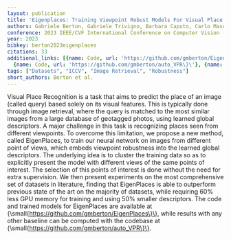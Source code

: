 ```yaml
---
layout: publication
title: 'Eigenplaces: Training Viewpoint Robust Models For Visual Place Recognition'
authors: Gabriele Berton, Gabriele Trivigno, Barbara Caputo, Carlo Masone
conference: 2023 IEEE/CVF International Conference on Computer Vision (ICCV)
year: 2023
bibkey: berton2023eigenplaces
citations: 33
additional_links: [{name: Code, url: 'https://github.com/gmberton/EigenPlaces\}\},'},
  {name: Code, url: 'https://github.com/gmberton/auto_VPR\}\'}, {name: Paper, url: 'https://arxiv.org/abs/2308.10832'}]
tags: ["Datasets", "ICCV", "Image Retrieval", "Robustness"]
short_authors: Berton et al.
---
```

Visual Place Recognition is a task that aims to predict the place of an image
(called query) based solely on its visual features. This is typically done
through image retrieval, where the query is matched to the most similar images
from a large database of geotagged photos, using learned global descriptors. A
major challenge in this task is recognizing places seen from different
viewpoints. To overcome this limitation, we propose a new method, called
EigenPlaces, to train our neural network on images from different point of
views, which embeds viewpoint robustness into the learned global descriptors.
The underlying idea is to cluster the training data so as to explicitly present
the model with different views of the same points of interest. The selection of
this points of interest is done without the need for extra supervision. We then
present experiments on the most comprehensive set of datasets in literature,
finding that EigenPlaces is able to outperform previous state of the art on the
majority of datasets, while requiring 60% less GPU memory for training and
using 50% smaller descriptors. The code and trained models for EigenPlaces are
available at \{\small\{https://github.com/gmberton/EigenPlaces\}\}, while
results with any other baseline can be computed with the codebase at
\{\small\{https://github.com/gmberton/auto_VPR\}\}.